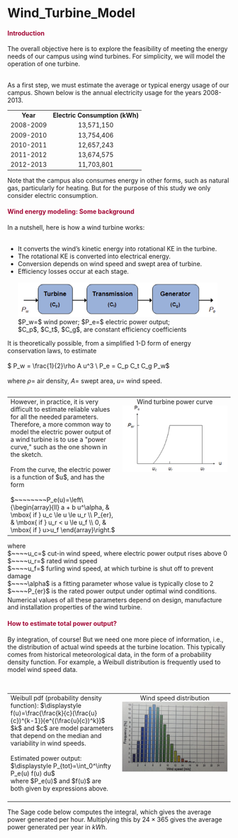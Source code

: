 # Wind_Turbine_Model
<H4><FONT COLOR="#A30836">Introduction</FONT></H4>
The overall objective here is to explore the feasibility 
of meeting the energy needs of our campus using 
wind turbines. For simplicity, we will model the operation 
of one turbine.  <P><BR>
As a first step, we must estimate the average or typical energy 
usage of our campus.  Shown below is the annual electricity 
usage for the years 2008-2013.
<TABLE ALIGN="CENTER" WIDTH="50%" BORDER="0"  CELLSPACING="0"  CELLPADDING="0">
  <TR  ALIGN="CENTER" VALIGN="TOP">
    <TD ALIGN="CENTER">
      <B>Year</B>
    </TD>
    <TD ALIGN="CENTER">
      <B>Electric Consumption (kWh)</B>
    </TD>
  </TR>
  <TR VALIGN="TOP">
    <TD ALIGN="CENTER">
      2008-2009
    </TD>
    <TD ALIGN="CENTER">
      13,571,150
    </TD>
  </TR>
  <TR VALIGN="TOP">
    <TD ALIGN="CENTER">
      2009-2010
    </TD>
    <TD ALIGN="CENTER">
      13,754,406
    </TD>
  </TR>
  <TR VALIGN="TOP">
    <TD ALIGN="CENTER">
      2010-2011
    </TD>
    <TD ALIGN="CENTER">
      12,657,243
    </TD>
  </TR>
  <TR VALIGN="TOP">
    <TD ALIGN="CENTER">
      2011-2012
    </TD>
    <TD ALIGN="CENTER">
      13,674,575
    </TD>
  </TR>
  <TR VALIGN="TOP">
    <TD ALIGN="CENTER">
      2012-2013
    </TD>
    <TD ALIGN="CENTER">
      11,703,801
    </TD>
  </TR>

</TABLE>

  
  </TR>
  <TR>
    <TD COLSPAN="2">
Note that the campus also consumes energy in other forms,
such as natural gas, particularly for heating. But for the 
purpose of this study we only consider electric consumption.
    </TD>
  </TR>

</TABLE>
<H4><FONT COLOR="#A30836">Wind energy modeling: Some background</FONT></H4>

In a nutshell, here is how a wind turbine works: <BR><BR>
<UL>
  <LI>It converts the wind’s kinetic energy into rotational KE in the turbine.
  <LI>The rotational KE is converted into electrical energy.
  <LI>Conversion depends on wind speed and swept area of turbine.
  <LI>Efficiency losses occur at each stage. <BR><BR>
<IMG SRC="./energy_conversion_schematic.png" width="450"> <BR>
  $P_w=$ wind power; $P_e=$ electric power output; <BR>
  $C_p$, $C_t$, $C_g$, are 
  constant efficiency coefficients 
</UL>

It is theoretically possible, from a 
simplified 1-D form of energy conservation laws, 
to estimate <BR><BR>
$ P_w = \frac{1}{2}\rho A u^3 \\
 P_e = C_p C_t C_g P_w$ <BR><BR>
where $\rho=$ air density, $A=$ swept area, $u=$ wind speed. <BR>

<TABLE ALIGN="LEFT" WIDTH="80%" BORDER="0"  CELLSPACING="0"  CELLPADDING="0">
  <TR VALIGN="TOP">
    <TD WIDTH="50%">
However, in practice, it is very difficult to estimate reliable 
values for all the needed parameters. Therefore, a more common 
way to model the electric power output of a wind turbine is 
to use a "power curve," such as the one shown in the sketch. 
<BR><BR>
From the curve, the electric power is a function of 
$u$, and has the form <BR><BR>
$~~~~~~~~P_e(u)=\left\{\begin{array}{ll} a + b u^\alpha, & \mbox{ if } u_c \le u \le u_r  \\
            P_{er}, & \mbox{ if } u_r < u \le u_f \\ 
             0, & \mbox{ if } u>u_f \end{array}\right.$
    </TD>
    <TD ALIGN="CENTER">
      Wind turbine power curve <BR>
      <IMG SRC="./wind_turbine_power_curve.png" width="300">
    </TD>
  </TR>
</TABLE>
where <BR>
$~~~~u_c=$ cut-in wind speed, where electric power output rises above 0 <BR>
$~~~~u_r=$ rated wind speed <BR>
$~~~~u_f=$ furling wind speed, at which turbine is shut off to prevent damage <BR>
$~~~~\alpha$ is a fitting parameter whose value is typically close to 2 <BR>  
$~~~~P_{er}$ is the rated power output under optimal wind conditions.  <BR>
    Numerical<SUP>&nbsp;</SUP>values of all these parameters depend on design, 
manufacture and installation properties of the wind turbine.

<H4><FONT COLOR="#A30836">How to estimate total power output?</FONT></H4>

By integration, of course! But we need one more piece of 
information, i.e., the distribution of actual wind speeds at the 
turbine location. This typically comes from historical 
meteorological data, in the form of a probability density 
function.  For example, a Weibull distribution is frequently 
used to model wind speed data.
<BR><BR>
<TABLE ALIGN="LEFT" WIDTH="80%" BORDER="0"  CELLSPACING="0"  CELLPADDING="0">
  <TR VALIGN="TOP">
    <TD WIDTH="50%"> 
Weibull pdf (probability density function): 
$\displaystyle f(u)=\frac{\frac{k}{c}(\frac{u}{c})^{k-1}}{e^{(\frac{u}{c})^k}}$  <BR>
$k$ and $c$ are model parameters that depend on the 
median and variability in wind speeds. <BR><BR>
Estimated power output: $\displaystyle P_{tot}=\int_0^\infty P_e(u) f(u) du$<BR>
where $P_e(u)$ and $f(u)$ are both given by expressions above.<BR><BR>
    </TD>
    <TD ALIGN="CENTER">
      Wind speed distribution <BR>
      <IMG SRC="./wind_speed_distribution.png" width="300">
    </TD>
  </TR>
</TABLE>






The Sage code below computes the integral, which gives the average 
power generated per hour.  Multiplying this by $24\times 365$ gives 
the average power generated per year in $kWh$.



